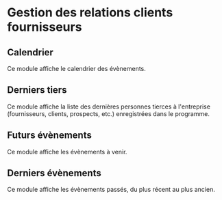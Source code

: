 # Gestion des relations clients fournisseurs 

## Calendrier 

Ce module affiche le calendrier des évènements.

## Derniers tiers 

Ce module affiche la liste des dernières personnes tierces à l'entreprise (fournisseurs, clients, prospects, etc.) enregistrées dans le programme.

## Futurs évènements 

Ce module affiche les évènements à venir.

## Derniers évènements 

Ce module affiche les évènements passés, du plus récent au plus ancien.

